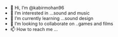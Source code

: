 - 👋 Hi, I’m @kabirmohan96
- 👀 I’m interested in ...sound and music
- 🌱 I’m currently learning ...sound design
- 💞️ I’m looking to collaborate on ..games and films
- 📫 How to reach me ...

<!---
kabirmohan96/kabirmohan96 is a ✨ special ✨ repository because its `README.md` (this file) appears on your GitHub profile.
You can click the Preview link to take a look at your changes.
--->
